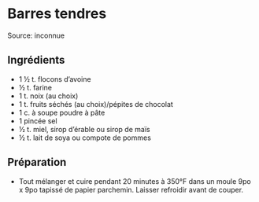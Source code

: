 # Barres tendres
Source: inconnue

## Ingrédients
* 1 ½ t. flocons d’avoine
* ½ t. farine
* 1 t. noix (au choix)
* 1 t. fruits séchés (au choix)/pépites de chocolat
* 1 c. à soupe poudre à pâte
* 1 pincée sel
* ½ t. miel, sirop d’érable ou sirop de maïs
* ½ t. lait de soya ou compote de pommes

## Préparation
* Tout mélanger et cuire pendant 20 minutes à 350°F dans un moule 9po x 9po tapissé de papier parchemin. Laisser refroidir avant de couper.
